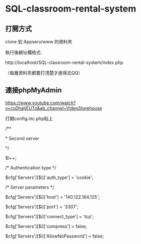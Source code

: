 # SQL-classroom-rental-system
<h2>打開方式</h2>
<p>clone 到 Appserv/www 的資料夾 </p>
<p>執行後網址欄格式:</p>
<p>http://localhost/SQL-classroom-rental-system/index.php</p>
<p>（每層資料夾都要打清楚才進得去QQ）</p>

<h2>連接phpMyAdmin</h2>
<a href='https://www.youtube.com/watch?v=cu0hatjEUTo&ab_channel=VideoStorehouse'>https://www.youtube.com/watch?v=cu0hatjEUTo&ab_channel=VideoStorehouse</a>
<p>打開config.inc.php貼上</p>
<p>/**</p>
 <p>* Second server</p>
 <p>*/</p>
<p>$i++;</p>
<p>/* Authentication type */</p>
<p>$cfg['Servers'][$i]['auth_type'] = 'cookie';</p>
<p>/* Server parameters */</p>
<p>$cfg['Servers'][$i]['host'] = '140.122.184.125';</p>
<p>$cfg['Servers'][$i]['port'] = '3307';</p>
<p>$cfg['Servers'][$i]['connect_type'] = 'tcp';</p>
<p>$cfg['Servers'][$i]['compress'] = false;</p>
<p>$cfg['Servers'][$i]['AllowNoPassword'] = false;</p>
